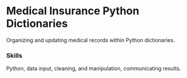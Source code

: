 # Medical Insurance Python Dictionaries
Organizing and updating medical records within Python dictionaries.

### Skills
Python, data input, cleaning, and manipulation, communicating results.
